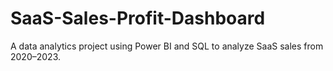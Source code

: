 # SaaS-Sales-Profit-Dashboard
A data analytics project using Power BI and SQL to analyze SaaS sales from 2020–2023.
